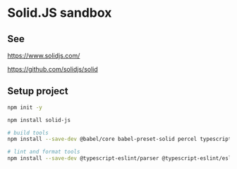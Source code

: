 # Solid.JS sandbox

## See

<https://www.solidjs.com/>

<https://github.com/solidjs/solid>

## Setup project

```sh
npm init -y

npm install solid-js

# build tools
npm install --save-dev @babel/core babel-preset-solid percel typescript

# lint and format tools
npm install --save-dev @typescript-eslint/parser @typescript-eslint/eslint-plugin eslint eslint-config-prettier prettier
```
